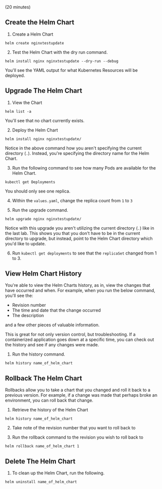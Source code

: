 (20 minutes)

## Create the Helm Chart
1. Create a Helm Chart
```
helm create nginxtestupdate
```

2. Test the Helm Chart with the dry run command.
```
helm install nginx nginxtestupdate --dry-run --debug
```

You'll see the YAML output for what Kubernetes Resources will be deployed.

## Upgrade The Helm Chart

1. View the Chart
```
helm list -a
```

You'll see that no chart currently exists.

2. Deploy the Helm Chart
```
helm install nginx nginxtestupdate/
```

Notice in the above command how you aren't specifying the current directory (`.`). Instead, you're specifying the directory name for the Helm Chart.

3. Run the following command to see how many Pods are available for the Helm Chart.
```
kubectl get Deployments
```

You should only see one replica.

4. Within the `values.yaml`, change the replica count from `1` to `3`

5. Run the upgrade command.
```
helm upgrade nginx nginxtestupdate/
```

Notice with this upgrade you aren't utilizing the current directory (`.`) like in the last lab. This shows you that you don't have to be in the current directory to upgrade, but instead, point to the Helm Chart directory which you'd like to update.

6. Run `kubectl get deployments` to see that the `replicaSet` changed from 1 to 3.

## View Helm Chart History

You're able to view the Helm Charts history, as in, view the changes that have occurred and when. For example, when you run the below command, you'll see the:
- Revision number
- The time and date that the change occurred
- The description

and a few other pieces of valuable information.

This is great for not only version control, but troubleshooting. If a containerized application goes down at a specific time, you can check out the history and see if any changes were made.

1. Run the history command.
```
helm history name_of_helm_chart
```

## Rollback The Helm Chart

Rollbacks allow you to take a chart that you changed and roll it back to a previous version. For example, if a change was made that perhaps broke an environment, you can roll back that change.

1. Retrieve the history of the Helm Chart
```
helm history name_of_helm_chart
```

2. Take note of the revision number that you want to roll back to

3. Run the rollback command to the revision you wish to roll back to
```
helm rollback name_of_helm_chart 1
```

## Delete The Helm Chart

1. To clean up the Helm Chart, run the following.
```
helm uninstall name_of_helm_chart
```
